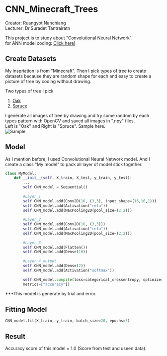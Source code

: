# CNN_Minecraft_Trees
Creator: Ruangyot Nanchiang  
Lecturer: Dr.Suradet Tantrairatn  

This project is to study about "Convolutional Neural Network".  
for ANN model coding: [Click here!](https://github.com/Rayato159/Minecraft_Tree)  

## Create Datasets
My inspriation is from "Minecraft". Then I pick types of tree to create datasets because they are random shape for each and easy to create a picture of tree by coding without drawing.  

Two types of tree I pick
1. [Oak](https://minecraft.fandom.com/wiki/Oak)  
2. [Spruce](https://minecraft.fandom.com/wiki/Spruce)  

I generate all images of tree by drawing and try some random by each types pattern with OpenCV and saved all images in ".npy" files.  
Left is "Oak" and Right is "Spruce". Sample here.  
![Sample](https://github.com/Rayato159/Minecraft_Tree/blob/main/sample.png)  

## Model
As I mention before, I used Convolutional Neural Network model. 
And I create a class "My model" to pack all layer of model stick together.  

```python
class MyModel:
    def __init__(self, X_train, X_test, y_train, y_test):
        ...
        self.CNN_model = Sequential()
        
        #Layer_1
        self.CNN_model.add(Conv2D(16, (3,3), input_shape=(16,16,1)))
        self.CNN_model.add(Activation("relu"))
        self.CNN_model.add(MaxPooling2D(pool_size=(2,2)))
        
        #Layer_2
        self.CNN_model.add(Conv2D(16, (3,3)))
        self.CNN_model.add(Activation("relu"))
        self.CNN_model.add(MaxPooling2D(pool_size=(2,2)))
        
        #Layer_3
        self.CNN_model.add(Flatten())
        self.CNN_model.add(Dense(16))
        
        #Layer_4_output
        self.CNN_model.add(Dense(2))
        self.CNN_model.add(Activation("softmax"))
        
        self.CNN_model.compile(loss=categorical_crossentropy, optimizer=Adam(),
        metrics=["accuracy"])
```
***This model is generate by trial and error.
## Fitting Model  
```python
CNN_model.fit(X_train, y_train, batch_size=20, epochs=5)
```
## Result
Accuracy score of this model = 1.0 (Score from test and useen data).

